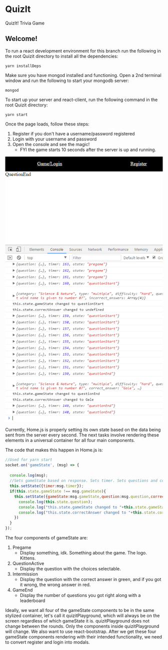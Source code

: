 # QuizIt
QuizIt! Trivia Game

## Welcome!

To run a react development environment for this branch run the following in the root Quizit directory to install all the dependencies:
```
yarn installDeps
```

Make sure you have mongod installed and functioning. Open a 2nd terminal window and run the following to start your mongodb server:
```
mongod
```

To start up your server and react-client, run the following command in the root Quizit directory:
```
yarn start
```

Once the page loads, follow these steps:

1. Register if you don't have a username/password registered
2. Login with your username and password
3. Open the console and see the magic!
    * FYI the game starts 10 seconds after the server is up and running.

![console-preview](./readme/quizit-readme-1.png "console-preview")

Currently, Home.js is properly setting its own state based on the data being sent from the server every second. The next tasks involve rendering these elements in a universal container for all four main components.

The code that makes this happen in Home.js is:
``` Javascript
//Used for yarn start
socket.on('gameState', (msg) => {

  console.log(msg);
  //Sets gameState based on response. Sets timer. Sets questions and correctAnswer when applicable.
  this.setState({timer:msg.timer});
  if(this.state.gameState !== msg.gameState){
    this.setState({gameState:msg.gameState,question:msg.question,correctAnswer:msg.correctAnswer}, ()=>{
      console.log(this.state.question);
      console.log("this.state.gameState changed to "+this.state.gameState);
      console.log("this.state.correctAnswer changed to "+this.state.correctAnswer);
    })
  }
});
```

The four components of gameState are:

1. Pregame
	* Display something, idk. Something about the game. The logo. Kittens.
2. QuestionActive
	* Display the question with the choices selectable.
3. Intermission
	* Display the question with the correct answer in green, and if you got it wrong, the wrong answer in red.
4. GameEnd
	* Display the number of questions you got right along with a leaderboard

Ideally, we want all four of the gameState components to be in the same stylized container, let's call it quizitPlayground, which will always be on the screen regardless of which gameState it is. quizitPlayground does not change between the rounds. Only the components inside quizitPlayground will change. We also want to use react-bootstrap. After we get these four gameState components rendering with their intended functionality, we need to convert register and login into modals.